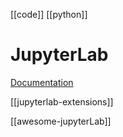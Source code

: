 [[code]] [[python]]

# JupyterLab
[Documentation](https://jupyterlab.readthedocs.io/en/stable/)

[[jupyterlab-extensions]]

[[awesome-jupyterLab]]